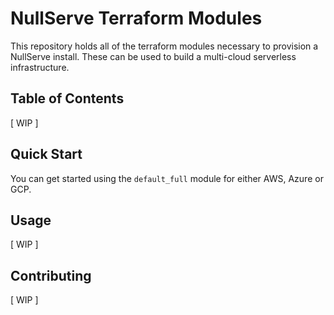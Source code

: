 # NullServe Terraform Modules

This repository holds all of the terraform modules necessary to provision a NullServe install.
These can be used to build a multi-cloud serverless infrastructure.

## Table of Contents

[ WIP ]

## Quick Start

You can get started using the `default_full` module for either AWS, Azure or GCP.

## Usage

[ WIP ]

## Contributing

[ WIP ]
